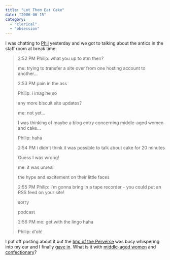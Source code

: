 ```yaml
---
title: "Let Them Eat Cake"
date: "2006-06-15"
category:
  - "clerical"
  - "obsession"
---
```


I was chatting to [Phil](http://philipadamson.blogspot.com/) yesterday and we got to talking about the antics in the staff room at break time:

> 2:52 PM Philip: what you up to atm then?
> 
> me: trying to transfer a site over from one hosting account to another...
> 
> 2:53 PM pain in the ass
> 
> Philip: i imagine so
> 
> any more biscuit site updates?
> 
> me: not yet...
> 
> I was thinking of maybe a blog entry concerning middle-aged women and cake...
> 
> Philip: haha
> 
> 2:54 PM i didn't think it was possible to talk about cake for 20 minutes
> 
> Guess I was wrong!
> 
> me: it was unreal
> 
> the hype and excitement on their little faces
> 
> 2:55 PM Philip: i'm gonna bring in a tape recorder - you could put an RSS feed on your site!
> 
> sorry
> 
> podcast
> 
> 2:56 PM me: get with the lingo haha
> 
> Philip: d'oh!

I put off posting about it but the [Imp of the Perverse](http://en.wikipedia.org/wiki/The_Imp_of_the_Perverse) was busy whispering into my ear and I finally [gave in](http://www.craigslist.org/cgi-bin/search?areaID=1&subAreaID=0&query=submissive&catAbbreviation=cas&minAsk=min&maxAsk=max). What is it with [middle-aged women](http://www.urbandictionary.com/define.php?term=milf) and [confectionary](http://en.wikipedia.org/wiki/Fat_fetishism)?
